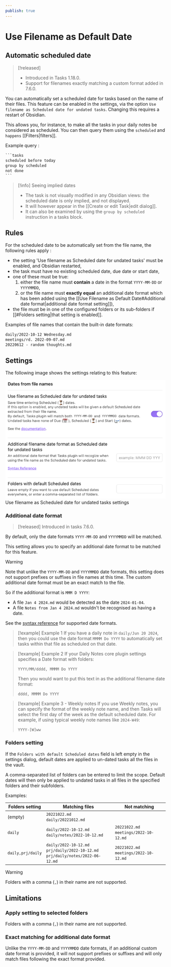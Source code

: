 ```yaml
---
publish: true
---
```


# Use Filename as Default Date

## Automatic scheduled date

> [!released]
>
> - Introduced in Tasks 1.18.0.
> - Support for filenames exactly matching a custom format added in 7.6.0.

You can automatically set a scheduled date for tasks based on the name of their files. This feature can be enabled in the
settings, via the option `Use filename as Scheduled date for undated tasks`. Changing this requires a restart of Obsidian.

This allows you, for instance, to make all the tasks in your daily notes be considered as scheduled. You can then
query them using the `scheduled` and `happens` [[Filters|filters]].

Example query :

````text
```tasks
scheduled before today
group by scheduled
not done
```
````

> [!info] Seeing implied dates
>
> - The task is not visually modified in any Obsidian views: the scheduled date is only implied, and not displayed.
> - It will however appear in the [[Create or edit Task|edit dialog]].
> - It can also be examined by using the `group by scheduled` instruction in a tasks block.

## Rules

For the scheduled date to be automatically set from the file name, the following rules apply :

- the setting 'Use filename as Scheduled date for undated tasks' must be enabled, and Obsidian restarted,
- the task must have no existing scheduled date, due date or start date,
- one of these must be true:
  1. either the file name must **contain** a date in the format `YYYY-MM-DD` or `YYYYMMDD`,
  2. or the file name must **exactly equal** an additional date format which has been added using the [[Use Filename as Default Date#Additional date format|additional date format setting]]),
- the file must be in one of the configured folders or its sub-folders if [[#Folders setting|that setting is enabled]].

Examples of file names that contain the built-in date formats:

```text
daily/2022-10-12 Wednesday.md
meetings/rd. 2022-09-07.md
20220612 - random thoughts.md
```

## Settings

The following image shows the settings relating to this feature:

![Use filename as Scheduled date for undated tasks settings](../images/settings-use-filename-for-date.png)
<span class="caption">Use filename as Scheduled date for undated tasks settings</span>

### Additional date format
> [!released]
> Introduced in tasks 7.6.0.

By default, only the date formats `YYYY-MM-DD` and `YYYYMMDD` will be matched.

This setting allows you to specify an additional date format to be matched for this feature.

> [!warning]
> Note that unlike the `YYYY-MM-DD` and `YYYYMMDD` date formats, this setting does not support prefixes or suffixes in file names at this time. The custom additional date format must be an exact match to the file.
>
> So if the additional format is `MMM D YYYY`:
>
> - A file `Jan 4 2024.md` would be detected as the date `2024-01-04`.
> - A file `Notes from Jan 4 2024.md` wouldn't be recognised as having a date.

See the [syntax reference](https://momentjs.com/docs/#/displaying/format/) for supported date formats.

> [!example] Example 1
> If you have a daily note in `daily/Jun 20 2024`, then you could use the date format `MMMM Do YYYY` to automatically set tasks within that file as scheduled on that date.

> [!example] Example 2
> If your Daily Notes core plugin settings specifies a Date format with folders:
>
> ```text
> YYYY/MM/dddd, MMMM Do YYYY
> ```
>
> Then you would want to put this text in as the additional filename date format:
>
> ```text
> dddd, MMMM Do YYYY
> ```

> [!example] Example 3 - Weekly notes
> If you use Weekly notes, you can specify the format of the weekly note name, and then Tasks will select the first day of the week as the default scheduled date. For example, if using typical weekly note names like `2024-W49`:
>
> ```text
> YYYY-[W]ww
> ```

### Folders setting

If the `Folders with default Scheduled dates` field is left empty in the settings dialog, default dates are applied to un-dated tasks all the
files in the vault.

A comma-separated list of folders can be entered to limit the scope. Default dates will then only be applied to undated tasks in all files in the specified folders and their subfolders.

Examples:

| Folders setting   | Matching files                                                                          | Not matching                               |
| ----------------- | --------------------------------------------------------------------------------------- | ------------------------------------------ |
| (empty)           | `20221022.md`<br/>`daily/20221012.md`                                                   |                                            |
| `daily`           | `daily/2022-10-12.md`<br/>`daily/notes/2022-10-12.md`                                   | `20221022.md`<br/>`meetings/2022-10-12.md` |
| `daily,prj/daily` | `daily/2022-10-12.md`<br/>`prj/daily/2022-10-12.md`<br/>`prj/daily/notes/2022-06-12.md` | `20221022.md`<br/>`meetings/2022-10-12.md` |

> [!warning]
> Folders with a comma (`,`) in their name are not supported.

## Limitations

### Apply setting to selected folders

Folders with a comma (`,`) in their name are not supported.

### Exact matching for additional date format

Unlike the `YYYY-MM-DD` and `YYYYMMDD` date formats, if an additional custom date format is provided, it will not support prefixes or suffixes and will only match files following the exact format provided.
